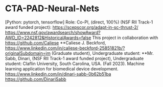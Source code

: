 # CTA-PAD-Neural-Nets
[Python: pytorch, tensorflow] Role: Co-PI, (direct, 100%)
(NSF RII Track-1 award funded project): https://scepscor.org/adapt-in-sc-thrust-2/
https://www.nsf.gov/awardsearch/showAward?AWD_ID=2242812&HistoricalAwards=false
This project in collaboration with https://github.com/Caliese **Caliese J. Beckford, https://www.linkedin.com/in/caliese-beckford-25851821b/?originalSubdomain=jm (Graduate student), Undergraduate student: **Mr. Sabb, Dinari,  (NSF RII Track-1 award funded project), Undergraduate student: Claflin University, South Carolina, USA. (Fall 2023). Machine learning application for biomedical device development. https://www.linkedin.com/in/dinari-sabb-0b62b51ba https://github.com/DinariSabb
